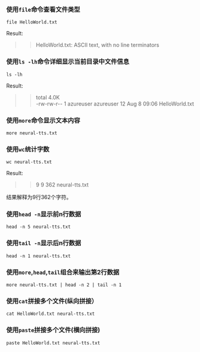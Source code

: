 
### 使用`file`命令查看文件类型
```
file HelloWorld.txt
```
Result:
>> HelloWorld.txt: ASCII text, with no line terminators

### 使用`ls -lh`命令详细显示当前目录中文件信息
```
ls -lh
```
Result:
>> total 4.0K  
 -rw-rw-r-- 1 azureuser azureuser 12 Aug  8 09:06 HelloWorld.txt

### 使用`more`命令显示文本内容
```
more neural-tts.txt
```

### 使用`wc`统计字数
```
wc neural-tts.txt
```

Result:
>>  9   9 362 neural-tts.txt

结果解释为9行362个字符。

### 使用`head -n`显示前n行数据
```
head -n 5 neural-tts.txt
```

### 使用`tail -n`显示后n行数据
```
head -n 1 neural-tts.txt
```

### 使用`more`,`head`,`tail`组合来输出第2行数据
```
more neural-tts.txt | head -n 2 | tail -n 1
```

### 使用`cat`拼接多个文件(纵向拼接）
```
cat HelloWorld.txt neural-tts.txt
```

### 使用`paste`拼接多个文件(横向拼接)
```
paste HelloWorld.txt neural-tts.txt
```
